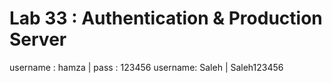 # Lab 33 : Authentication & Production Server
username : hamza  | pass : 123456
username: Saleh   | Saleh123456